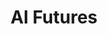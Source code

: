 ---
layout: module
num: 14
title: AI Futures
type: lecture
draft: 0
group: 7
show_schedule: 1
due_date: 2024-05-16
readings:
  - title: African Ancestral AI
    url: https://datasociety.net/wp-content/uploads/2022/12/DSParablesAnthology_Ch13_Gwadabe.pdf
    author: Gwadabe, A.
    date: 2022
    source: Data & Society Research Institute
    notes: More stories are available in the series <a href="https://datasociety.net/library/parables-of-ai-in-from-the-majority-world-an-anthology/">Parables of AI in/from the Majority World</a>.
  - title: In The Robot Skies
    url: https://www.youtube.com/watch?v=cXfYyk0G5Hs
    author: Young, L.
    date: 2016
    source: Fear and Wonder
  - title: "Building Utopia Guidebook"
    url: https://canvas.northwestern.edu/files/18868001/
    author: Harrington, C., Roberts, J., Bray, K., & Diakhate, N. 
    date: 2021
    source: Building Utopia
    notes: Here's a sample of the <a href="https://canvas.northwestern.edu/files/18868002/">Building Utopia cards</a>.
  - title: "“Run Wild a Little With Your Imagination”: Ethical Speculation in Computing Education with Black Mirror"
    url: https://cmci.colorado.edu/~cafi5706/SIGCSE2022_BlackMirror.pdf
    author: Klassen, S. & Fiesler, C.
    date: 2022
    source:  Proceedings of the 53rd ACM Technical Symposium on Computer Science Education (SIGCSE 2022)
    volume: 1
    notes: Check out the <a href="https://www.internetruleslab.com/black-mirror-writers-room">Internet Rules Lab</a> for Black Mirror Writers Room slides and more.
    optional: 1
  - title: A new vision of artificial intelligence for the people
    url: https://www.technologyreview.com/2022/04/22/1050394/artificial-intelligence-for-the-people/
    author: Hao, K.
    date: 2022
    source: MIT Technology Review
    notes: More articles available in the series <a href="https://www.technologyreview.com/supertopic/ai-colonialism-supertopic">AI Colonialism</a>.
    optional: 1
  - title: "Episode 1: Welcome to Radical AI"
    url: https://www.radicalai.org/minisodes/welcome-to-radical-ai
    author: Doyle-Burke, D. & Smith, J.
    date: 2020
    source: The Radical AI Podcast
    optional: 1
--- 